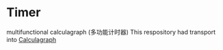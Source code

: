 # Timer
multifunctional calculagraph (多功能计时器)
This respository had transport into [Calculagraph](https://github.com/andycall/Calculagraph)
